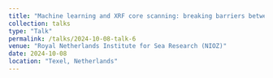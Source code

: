 ```yaml
---
title: "Machine learning and XRF core scanning: breaking barriers between projects"
collection: talks
type: "Talk"
permalink: /talks/2024-10-08-talk-6
venue: "Royal Netherlands Institute for Sea Research (NIOZ)"
date: 2024-10-08
location: "Texel, Netherlands"
---
```

